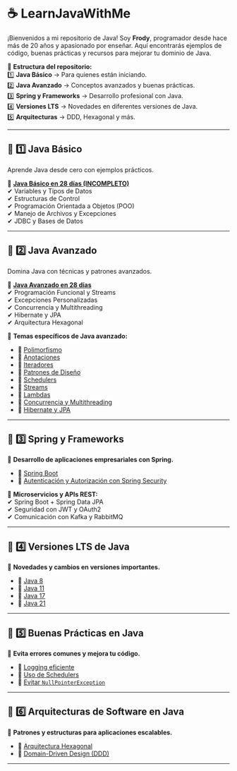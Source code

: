 # **☕ LearnJavaWithMe**

¡Bienvenidos a mi repositorio de Java! Soy **Frody**, programador desde hace más de 20 años y apasionado por enseñar. Aquí encontrarás ejemplos de código, buenas prácticas y recursos para mejorar tu dominio de Java.

📌 **Estructura del repositorio:**  
1️⃣ **Java Básico** → Para quienes están iniciando.  
2️⃣ **Java Avanzado** → Conceptos avanzados y buenas prácticas.  
3️⃣ **Spring y Frameworks** → Desarrollo profesional con Java.  
4️⃣ **Versiones LTS** → Novedades en diferentes versiones de Java.  
5️⃣ **Arquitecturas** → DDD, Hexagonal y más.

---  

## **📌 1️⃣ Java Básico**
Aprende Java desde cero con ejemplos prácticos.

📌 **[Java Básico en 28 días (INCOMPLETO)](Markdowns/28DaysJavaBasic/README.md)**  
✔ Variables y Tipos de Datos  
✔ Estructuras de Control  
✔ Programación Orientada a Objetos (POO)  
✔ Manejo de Archivos y Excepciones  
✔ JDBC y Bases de Datos

---

## **📌 2️⃣ Java Avanzado**
Domina Java con técnicas y patrones avanzados.

📌 **[Java Avanzado en 28 días](Markdowns/28DaysJavaAdvanced/README.md)**  
✔ Programación Funcional y Streams  
✔ Excepciones Personalizadas  
✔ Concurrencia y Multithreading  
✔ Hibernate y JPA  
✔ Arquitectura Hexagonal

📌 **Temas específicos de Java avanzado:**
- 🔹 [Polimorfismo](polimorphism)
- 🔹 [Anotaciones](Markdowns/Java/Anotaciones.md)
- 🔹 [Iteradores](Markdowns/Java/Iteradores.md)
- 🔹 [Patrones de Diseño](Markdowns/Patrones/Patrones.md)
- 🔹 [Schedulers](Markdowns/Java/Schedulers.md)
- 🔹 [Streams](Markdowns/Java/Streams.md)
- 🔹 [Lambdas](Markdowns/Java/Lambdas.md)
- 🔹 [Concurrencia y Multithreading](Markdowns/Java/concurrenciaMultithreading.md)
- 🔹 [Hibernate y JPA](Markdowns/Java/hibernate.md)

---

## **📌 3️⃣ Spring y Frameworks**
📌 **Desarrollo de aplicaciones empresariales con Spring.**

- 🔹 [Spring Boot](SpringBoot)
- 🔹 [Autenticación y Autorización con Spring Security](Authentication-Authorization)

📌 **Microservicios y APIs REST:**  
✔ Spring Boot + Spring Data JPA  
✔ Seguridad con JWT y OAuth2  
✔ Comunicación con Kafka y RabbitMQ

---

## **📌 4️⃣ Versiones LTS de Java**
📌 **Novedades y cambios en versiones importantes.**

- 🔹 [Java 8](Markdowns/Versions/Java8.md)
- 🔹 [Java 11](Markdowns/Versions/Java11.md)
- 🔹 [Java 17](Markdowns/Versions/Java17.md)
- 🔹 [Java 21](Markdowns/Versions/Java21.md)

---

## **📌 5️⃣ Buenas Prácticas en Java**
📌 **Evita errores comunes y mejora tu código.**

- 🔹 [Logging eficiente](Markdowns/BestPractices/Logging.md)
- 🔹 [Uso de Schedulers](Markdowns/BestPractices/Schedulers.md)
- 🔹 [Evitar `NullPointerException`](Markdowns/BestPractices/NullPointerException.md)

---

## **📌 6️⃣ Arquitecturas de Software en Java**
📌 **Patrones y estructuras para aplicaciones escalables.**

- 🔹 [Arquitectura Hexagonal](HexagonalEstructure)
- 🔹 [Domain-Driven Design (DDD)](DDDEstructure)

---
